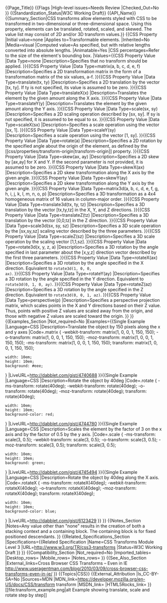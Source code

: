 {{Page_Title}}
{{Flags
|High-level issues=Needs Review
|Checked_Out=No
}}
{{Standardization_Status|W3C Working Draft}}
{{API_Name}}
{{Summary_Section|CSS transforms allow elements styled with CSS to be transformed in two-dimensional or three-dimensional space. Using this property, elements can be translated, rotated, scaled, and skewed. The value list may consist of 2D and/or 3D transform values.}}
{{CSS Property
|Initial value=none
|Applies to=Transformable elements.
|Inherited=No
|Media=visual
|Computed value=As specified, but with relative lengths converted into absolute lengths.
|Animatable=Yes
|CSS percentages=Refer to the size of the element's bounding box.
|Values={{CSS Property Value
|Data Type=none
|Description=Specifies that no transform should be applied.
}}{{CSS Property Value
|Data Type=matrix(a, b, c, d, e, f)
|Description=Specifies a 2D transformation matrix in the form of a transformation matrix of the six values, a-f.
}}{{CSS Property Value
|Data Type=translate(tx, ty)
|Description=Specifies a 2D translation by the vector [tx, ty]. If ty is not specified, its value is assumed to be zero.
}}{{CSS Property Value
|Data Type=translateX(x)
|Description=Translates the element by the given amount along the X axis.
}}{{CSS Property Value
|Data Type=translateY(y)
|Description=Translates the element by the given amount along the Y axis.
}}{{CSS Property Value
|Data Type=scale(sx, sy)
|Description=Specifies a 2D scaling operation described by [sx, sy]. If sy is not specified, it is assumed to be equal to sx.
}}{{CSS Property Value
|Data Type=scaleX(sx)
|Description=Specifies a scale operation using the vector [sx, 1].
}}{{CSS Property Value
|Data Type=scaleY(sy)
|Description=Specifies a scale operation using the vector [1, sy].
}}{{CSS Property Value
|Data Type=rotate(a)
|Description=Specifies a 2D rotation by the specified angle about the origin of the element, as defined by the [[css/properties/transform-origin|transform-origin]] property.
}}{{CSS Property Value
|Data Type=skew(ax, ay)
|Description=Specifies a 2D skew by [ax,ay] for X and Y. If the second parameter is not provided, it is assumed to be zero.
}}{{CSS Property Value
|Data Type=skewX(ax)
|Description=Specifies a 2D skew transformation along the X axis by the given angle.
}}{{CSS Property Value
|Data Type=skewY(ay)
|Description=Specifies a 2D skew transformation along the Y axis by the given angle.
}}{{CSS Property Value
|Data Type=matrix3d(a, b, c, d, e, f, g, h, i, j, k, l, m, n, o, p)
|Description=Specifies a 3D transformation as a 4x4 homogeneous matrix of 16 values in column-major order.
}}{{CSS Property Value
|Data Type=translate3d(tx, ty, tz)
|Description=Specifies a 3D translation by the vector [tx,ty,tz] in the X, Y, and Z directions.
}}{{CSS Property Value
|Data Type=translateZ(tz)
|Description=Specifies a 3D translation by the vector [0,0,tz] in the Z direction.
}}{{CSS Property Value
|Data Type=scale3d(sx, sy, sz)
|Description=Specifies a 3D scale operation by the [sx,sy,sz] scaling vector described by the three parameters.
}}{{CSS Property Value
|Data Type=scaleZ(sz)
|Description=Specifies a 3D scale operation by the scaling vector [1,1,sz].
}}{{CSS Property Value
|Data Type=rotate3d(x, y, z, a)
|Description=Specifies a 3D rotation by the angle specified in last parameter about the [x,y,z] direction vector described by the first three parameters.
}}{{CSS Property Value
|Data Type=rotateX(ax)
|Description=Specifies a 3D rotation by the angle specified in the X direction. Equivalent to <code>rotate3d(1, 0, 0, ax)</code>.
}}{{CSS Property Value
|Data Type=rotateY(ay)
|Description=Specifies a 3D rotation by the angle specified in the Y direction. Equivalent to <code>rotate3d(0, 1, 0, ay)</code>.
}}{{CSS Property Value
|Data Type=rotateZ(az)
|Description=Specifies a 3D rotation by the angle specified in the Z direction. Equivalent to <code>rotate3d(0, 0, 1, az)</code>.
}}{{CSS Property Value
|Data Type=perspective(p)
|Description=Specifies a perspective projection matrix, which scales points in the X and Y directions based on their Z value. Thus, points with positive Z values are scaled away from the origin, and those with negative Z values are scaled toward the origin.
}}
}}
{{Examples_Section
|Not_required=No
|Examples={{Single Example
|Language=CSS
|Description=Translate the object by 150 pixels along the x and y axes
|Code=.matrix {
 	-webkit-transform:  matrix(1, 0, 0, 1, 150, 150);
 	-o-transform:  matrix(1, 0, 0, 1, 150, 150);
 	-moz-transform:  matrix(1, 0, 0, 1, 150, 150);
 	-ms-transform:  matrix(1, 0, 0, 1, 150, 150);
 	transform:  matrix(1, 0, 0, 1, 150, 150);
 	
 	width: 10em;
 	height: 10em;
 	background: #eee;
 }
|LiveURL=http://dabblet.com/gist/4740688
}}{{Single Example
|Language=CSS
|Description=Rotate the object by 40deg
|Code=.rotate {
	-ms-transform: rotate(40deg);
	-webkit-transform: rotate(40deg);
	-o-transform: rotate(40deg);
	-moz-transform: rotate(40deg);
	transform: rotate(40deg);
	
	width: 10em;
	height: 10em;
	background-color: red;
}
|LiveURL=http://dabblet.com/gist/4744780
}}{{Single Example
|Language=CSS
|Description=Scales the element by the factor of 3 on the x axis and by the factor of 0.5 by the y axis.
|Code=.scale {
	-ms-transform: scale(3, 0.5);
	-webkit-transform: scale(3, 0.5);
	-o-transform: scale(3, 0.5);
	-moz-transform: scale(3, 0.5);
	transform: scale(3, 0.5);

	width: 10em;
	height: 10em;
	background: green;
}
|LiveURL=http://dabblet.com/gist/4745494
}}{{Single Example
|Language=CSS
|Description=Rotate the object by 40deg along the X axis.
|Code=.rotateX {
	-ms-transform: rotateX(40deg);
	-webkit-transform: rotateX(40deg);
	-o-transform: rotateX(40deg);
	-moz-transform: rotateX(40deg);
	transform: rotateX(40deg);
	
	width: 10em;
	height: 10em;
	background-color: blue;
}
|LiveURL=http://dabblet.com/gist/6123429
}}
}}
{{Notes_Section
|Notes=Any value other than "none" results in the creation of both a stacking context and a containing block. The containing block is for fixed positioned descendants.
}}
{{Related_Specifications_Section
|Specifications={{Related Specification
|Name=CSS Transforms Module Level 3
|URL=http://www.w3.org/TR/css3-transforms
|Status=W3C Working Draft
}}
}}
{{Compatibility_Section
|Not_required=No
|Imported_tables=
|Desktop_rows=
|Mobile_rows=
|Notes_rows=
}}
{{See_Also_Section
|External_links=Cross Browser CSS Transforms – Even in IE http://www.useragentman.com/blog/2010/03/09/cross-browser-css-transforms-even-in-ie/
}}
{{Topics|CSS}}
{{External_Attribution
|Is_CC-BY-SA=No
|Sources=MDN
|MDN_link=https://developer.mozilla.org/en-US/docs/CSS/transform transform
|MSDN_link=
|HTML5Rocks_link=
}}
[[file:transform_example.png|alt Example showing translate, scale and rotate step by step]]